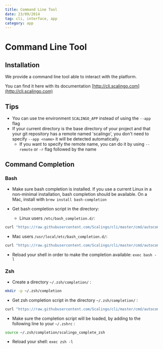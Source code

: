 ```yaml
---
title: Command Line Tool
date: 23/09/2014
tag: cli, interface, app
category: app
---
```


# Command Line Tool

## Installation

We provide a command line tool able to interact with the platform.

You can find it here with its documentation [http://cli.scalingo.com](http://cli.scalingo.com)

## Tips

* You can use tne environment `SCALINGO_APP` instead of using the `--app` flag
* If your current directory is the base directory of your project
  and that your git repository has a remote named 'scalingo', you
  don't need to specify `--app <name>` it will be detected automatically.
  * If you want to specify the remote name, you can do it by using `--remote` or `-r` flag followed
    by the name

## Command Completion

### Bash

* Make sure bash completion is installed. If you use a current Linux in a non-minimal installation, bash completion should be available. On a Mac, install with `brew install bash-completion`

* Get bash completion script in the directory:
  * Linux users `/etc/bash_completion.d/`:

```bash
curl "https://raw.githubusercontent.com/Scalingo/cli/master/cmd/autocomplete/scripts/scalingo_complete_bash" > /etc/bash_completion.d/scalingo_complete_bash.sh
```
  * Mac users `/usr/local/etc/bash_completion.d/`:

```bash
curl "https://raw.githubusercontent.com/Scalingo/cli/master/cmd/autocomplete/scripts/scalingo_complete_bash" > /usr/local/etc/bash_completion.d/scalingo_complete_bash.sh
```


* Reload your shell in order to make the completion available: `exec bash -l`

### Zsh

* Create a directory `~/.zsh/completion/` :

```bash
mkdir -p ~/.zsh/completion
```

* Get zsh completion script in the directory `~/.zsh/completion/` :

```bash
curl "https://raw.githubusercontent.com/Scalingo/cli/master/cmd/autocomplete/scripts/scalingo_complete_zsh" > ~/.zsh/completion/scalingo_complete_zsh
```

* Make sure the completion script will be loaded, by adding to the following line to your `~/.zshrc` :

```bash
source ~/.zsh/completion/scalingo_complete_zsh
```

* Reload your shell: `exec zsh -l`
